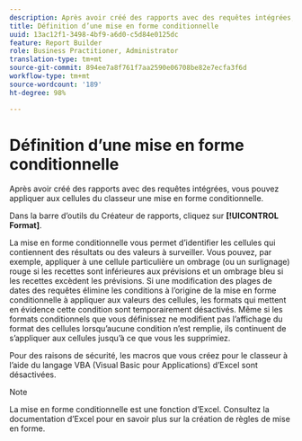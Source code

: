 ```yaml
---
description: Après avoir créé des rapports avec des requêtes intégrées, vous pouvez appliquer aux cellules du classeur une mise en forme conditionnelle.
title: Définition d’une mise en forme conditionnelle
uuid: 13ac12f1-3498-4bf9-a6d0-c5d84e0125dc
feature: Report Builder
role: Business Practitioner, Administrator
translation-type: tm+mt
source-git-commit: 894ee7a8f761f7aa2590e06708be82e7ecfa3f6d
workflow-type: tm+mt
source-wordcount: '189'
ht-degree: 98%

---
```



# Définition d’une mise en forme conditionnelle

Après avoir créé des rapports avec des requêtes intégrées, vous pouvez appliquer aux cellules du classeur une mise en forme conditionnelle.

Dans la barre d’outils du Créateur de rapports, cliquez sur **[!UICONTROL Format]**.

La mise en forme conditionnelle vous permet d’identifier les cellules qui contiennent des résultats ou des valeurs à surveiller. Vous pouvez, par exemple, appliquer à une cellule particulière un ombrage (ou un surlignage) rouge si les recettes sont inférieures aux prévisions et un ombrage bleu si les recettes excèdent les prévisions. Si une modification des plages de dates des requêtes élimine les conditions à l’origine de la mise en forme conditionnelle à appliquer aux valeurs des cellules, les formats qui mettent en évidence cette condition sont temporairement désactivés. Même si les formats conditionnels que vous définissez ne modifient pas l’affichage du format des cellules lorsqu’aucune condition n’est remplie, ils continuent de s’appliquer aux cellules jusqu’à ce que vous les supprimiez.

Pour des raisons de sécurité, les macros que vous créez pour le classeur à l’aide du langage VBA (Visual Basic pour Applications) d’Excel sont désactivées.

>[!NOTE]
>
>La mise en forme conditionnelle est une fonction d’Excel. Consultez la documentation d’Excel pour en savoir plus sur la création de règles de mise en forme.

